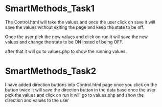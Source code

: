 # SmartMethods_Task1

The Control.html will take the values and once the user click on save it will save the values without exiting the page and keep the state to be off.

Once the user pick the new values and click on run it will save the new values and change the state to be ON insted of being OFF.

after that it will go to values.php to show the running values.


# SmartMethods_Task2

I have added direction buttons into Control.html page once you click on the button twice it will save the direction button in the data base
once the user pick the values and click on run
it will go to values.php and show the direction and values to the user
